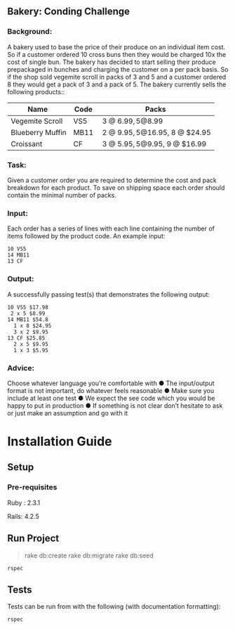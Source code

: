 ## Bakery: Conding Challenge

### Background:  

A bakery used to base the price of their produce on an individual item cost. So if a customer ordered 10
cross buns then they would be charged 10x the cost of single bun. The bakery has decided to start
selling their produce prepackaged in bunches and charging the customer on a per pack basis. So if the
shop sold vegemite scroll in packs of 3 and 5 and a customer ordered 8 they would get a pack of 3 and
a pack of 5. The bakery currently sells the following products::  

Name | Code | Packs 
-----|------|------
Vegemite Scroll| VS5 | 3 @ $6.99, 5 @ $8.99
Blueberry Muffin| MB11 | 2 @ $9.95, 5 @ $16.95, 8 @ $24.95
Croissant| CF | 3 @ $5.95, 5 @ $9.95, 9 @ $16.99 

### Task:  

Given a customer order you are required to determine the cost and pack breakdown for each product.
To save on shipping space each order should contain the minimal number of packs.

### Input:  

Each order has a series of lines with each line containing the number of items followed by the product
code. An example input:

```
10 VS5  
14 MB11
13 CF    
```

### Output:  

A successfully passing test(s) that demonstrates the following output:


```
10 VS5 $17.98
 2 x 5 $8.99
14 MB11 $54.8
  1 x 8 $24.95
  3 x 2 $9.95  
13 CF $25.85
  2 x 5 $9.95
  1 x 3 $5.95
```


### Advice:
Choose whatever language you’re comfortable with
● The input/output format is not important, do whatever feels reasonable
● Make sure you include at least one test
● We expect the see code which you would be happy to put in production
● If something is not clear don’t hesitate to ask or just make an assumption and go with it

 
# Installation Guide

## Setup

### Pre-requisites

Ruby : 2.3.1

Rails: 4.2.5

## Run Project

> rake db:create
> rake db:migrate
> rake db:seed


```
rspec 
```

## Tests

Tests can be run from with the following (with documentation formatting):

```
rspec 
```

